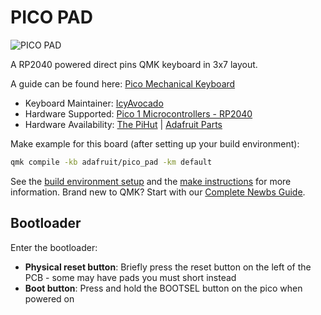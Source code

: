 # PICO PAD

![PICO PAD](https://imgur.com/Nl4tZPl.jpg)

A RP2040 powered direct pins QMK keyboard in 3x7 layout.

A guide can be found here: [Pico Mechanical Keyboard](https://learn.adafruit.com/diy-pico-mechanical-keyboard-with-fritzing-circuitpython/overview)

* Keyboard Maintainer: [IcyAvocado](https://github.com/icyavocado)
* Hardware Supported: [Pico 1 Microcontrollers - RP2040](https://www.raspberrypi.com/documentation/microcontrollers/pico-series.html#pico-1-family)
* Hardware Availability: [The PiHut](https://thepihut.com/products/raspberry-pi-pico) | [Adafruit Parts](https://learn.adafruit.com/diy-pico-mechanical-keyboard-with-fritzing-circuitpython/overview)

Make example for this board (after setting up your build environment):

```sh
qmk compile -kb adafruit/pico_pad -km default
```

See the [build environment setup](https://docs.qmk.fm/#/getting_started_build_tools) and the [make instructions](https://docs.qmk.fm/#/getting_started_make_guide) for more information. Brand new to QMK? Start with our [Complete Newbs Guide](https://docs.qmk.fm/#/newbs).

## Bootloader

Enter the bootloader:
* **Physical reset button**: Briefly press the reset button on the left of the PCB - some may have pads you must short instead
* **Boot button**: Press and hold the BOOTSEL button on the pico when powered on
